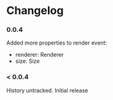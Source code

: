 # Changelog

### 0.0.4

Added more properties to render event:
- renderer: Renderer
- size: Size

### < 0.0.4

History untracked. Initial release
